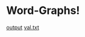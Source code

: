# Word-Graphs!
[output](https://user-images.githubusercontent.com/94231603/156768972-b87a280a-3754-4457-83c6-916fb6e80164.PNG)
[val.txt](https://github.com/assoumaaa/Word-Graphs/files/8186092/val.txt)
